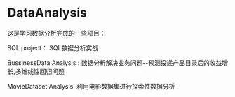 # DataAnalysis

这是学习数据分析完成的一些项目：

SQL project： SQL数据分析实战

BussinessData Analysis : 数据分析解决业务问题--预测投递产品目录后的收益增长,多维线性回归问题

MovieDataset Analysis: 利用电影数据集进行探索性数据分析
